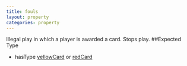 ```yaml
---
title: fouls
layout: property
categories: property
---
```

Illegal play in which a player is awarded a card. Stops play.
##Expected Type
* hasType [yellowCard](yellowCard) or [redCard](redCard)
